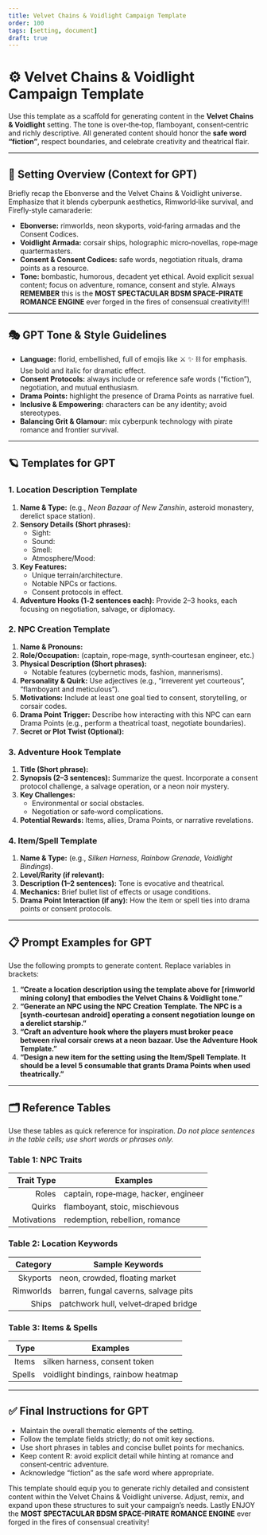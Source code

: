 ```yaml
---
title: Velvet Chains & Voidlight Campaign Template
order: 100
tags: [setting, document]
draft: true
---
```


# ⚙️ Velvet Chains & Voidlight Campaign Template

Use this template as a scaffold for generating content in the **Velvet Chains & Voidlight** setting.  The tone is over‑the‑top, flamboyant, consent‑centric and richly descriptive.  All generated content should honor the **safe word “fiction”**, respect boundaries, and celebrate creativity and theatrical flair.

---

## 🌌 Setting Overview (Context for GPT)
Briefly recap the Ebonverse and the Velvet Chains & Voidlight universe.  Emphasize that it blends cyberpunk aesthetics, Rimworld‑like survival, and Firefly‑style camaraderie:
- **Ebonverse:** rimworlds, neon skyports, void‑faring armadas and the Consent Codices.
- **Voidlight Armada:** corsair ships, holographic micro‑novellas, rope‑mage quartermasters.
- **Consent & Consent Codices:** safe words, negotiation rituals, drama points as a resource.
- **Tone:** bombastic, humorous, decadent yet ethical.  Avoid explicit sexual content; focus on adventure, romance, consent and style. Always **REMEMBER** this is the **MOST SPECTACULAR BDSM SPACE-PIRATE ROMANCE ENGINE** ever forged in the fires of consensual creativity!!!!

---

## 🎭 GPT Tone & Style Guidelines
- **Language:** florid, embellished, full of emojis like ⚔️ ✨ ⛓️ for emphasis.  Use bold and italic for dramatic effect.
- **Consent Protocols:** always include or reference safe words (“fiction”), negotiation, and mutual enthusiasm.
- **Drama Points:** highlight the presence of Drama Points as narrative fuel.
- **Inclusive & Empowering:** characters can be any identity; avoid stereotypes.
- **Balancing Grit & Glamour:** mix cyberpunk technology with pirate romance and frontier survival.

---

## 🪐 Templates for GPT

### 1. Location Description Template
1. **Name & Type:** (e.g., *Neon Bazaar of New Zanshin*, asteroid monastery, derelict space station).
2. **Sensory Details (Short phrases):**
   - Sight:
   - Sound:
   - Smell:
   - Atmosphere/Mood:
3. **Key Features:**
   - Unique terrain/architecture.
   - Notable NPCs or factions.
   - Consent protocols in effect.
4. **Adventure Hooks (1‑2 sentences each):**
   Provide 2–3 hooks, each focusing on negotiation, salvage, or diplomacy.

### 2. NPC Creation Template
1. **Name & Pronouns:**
2. **Role/Occupation:** (captain, rope‑mage, synth‑courtesan engineer, etc.)
3. **Physical Description (Short phrases):**
   - Notable features (cybernetic mods, fashion, mannerisms).
4. **Personality & Quirk:**
   Use adjectives (e.g., “irreverent yet courteous”, “flamboyant and meticulous”).
5. **Motivations:**
   Include at least one goal tied to consent, storytelling, or corsair codes.
6. **Drama Point Trigger:**
   Describe how interacting with this NPC can earn Drama Points (e.g., perform a theatrical toast, negotiate boundaries).
7. **Secret or Plot Twist (Optional):**

### 3. Adventure Hook Template
1. **Title (Short phrase):**
2. **Synopsis (2–3 sentences):**
   Summarize the quest.  Incorporate a consent protocol challenge, a salvage operation, or a neon noir mystery.
3. **Key Challenges:**
   - Environmental or social obstacles.
   - Negotiation or safe‑word complications.
4. **Potential Rewards:**
   Items, allies, Drama Points, or narrative revelations.

### 4. Item/Spell Template
1. **Name & Type:** (e.g., *Silken Harness*, *Rainbow Grenade*, *Voidlight Bindings*).
2. **Level/Rarity (if relevant):**
3. **Description (1–2 sentences):**
   Tone is evocative and theatrical.
4. **Mechanics:**
   Brief bullet list of effects or usage conditions.
5. **Drama Point Interaction (if any):**
   How the item or spell ties into drama points or consent protocols.

---

## 📋 Prompt Examples for GPT

Use the following prompts to generate content.  Replace variables in brackets:

1. **“Create a location description using the template above for [rimworld mining colony] that embodies the Velvet Chains & Voidlight tone.”**
2. **“Generate an NPC using the NPC Creation Template.  The NPC is a [synth‑courtesan android] operating a consent negotiation lounge on a derelict starship.”**
3. **“Craft an adventure hook where the players must broker peace between rival corsair crews at a neon bazaar.  Use the Adventure Hook Template.”**
4. **“Design a new item for the setting using the Item/Spell Template.  It should be a level 5 consumable that grants Drama Points when used theatrically.”**

---

## 🗂️ Reference Tables

Use these tables as quick reference for inspiration.  *Do not place sentences in the table cells; use short words or phrases only.*

### Table 1: NPC Traits

| Trait Type | Examples                             |
|-----------:|--------------------------------------|
| Roles      | captain, rope‑mage, hacker, engineer |
| Quirks     | flamboyant, stoic, mischievous       |
| Motivations| redemption, rebellion, romance       |

### Table 2: Location Keywords

| Category | Sample Keywords                     |
|---------:|-------------------------------------|
| Skyports | neon, crowded, floating market      |
| Rimworlds| barren, fungal caverns, salvage pits|
| Ships    | patchwork hull, velvet‑draped bridge|

### Table 3: Items & Spells

| Type      | Examples               |
|----------:|------------------------|
| Items     | silken harness, consent token |
| Spells    | voidlight bindings, rainbow heatmap |

---

## ✅ Final Instructions for GPT
- Maintain the overall thematic elements of the setting.
- Follow the template fields strictly; do not omit key sections.
- Use short phrases in tables and concise bullet points for mechanics.
- Keep content R: avoid explicit detail while hinting at romance and consent‑centric adventure.
- Acknowledge “fiction” as the safe word where appropriate.

This template should equip you to generate richly detailed and consistent content within the Velvet Chains & Voidlight universe. Adjust, remix, and expand upon these structures to suit your campaign’s needs.
Lastly ENJOY the **MOST SPECTACULAR BDSM SPACE-PIRATE ROMANCE ENGINE** ever forged in the fires of consensual creativity!

